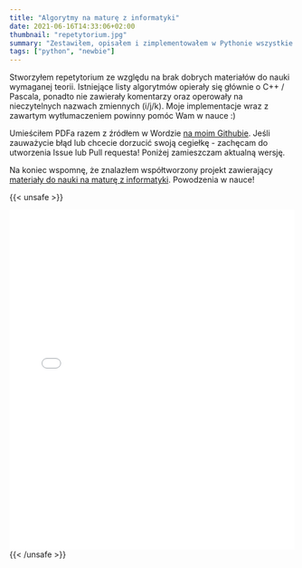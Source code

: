 ```yaml
---
title: "Algorytmy na maturę z informatyki"
date: 2021-06-16T14:33:06+02:00
thumbnail: "repetytorium.jpg"
summary: "Zestawiłem, opisałem i zimplementowałem w Pythonie wszystkie wymagane algorytmy na maturę z informatyki."
tags: ["python", "newbie"]
---
```


Stworzyłem repetytorium ze względu na brak dobrych materiałów do nauki wymaganej teorii. Istniejące listy algorytmów opierały się głównie o C++ / Pascala, ponadto nie zawierały komentarzy oraz operowały na nieczytelnych nazwach zmiennych (i/j/k). Moje implementacje wraz z zawartym wytłumaczeniem powinny pomóc Wam w nauce :)

Umieściłem PDFa razem z źródłem w Wordzie [na moim Githubie](https://github.com/asdfMaciej/algorytmy-z-informatyki). Jeśli zauważycie błąd lub chcecie dorzucić swoją cegiełkę - zachęcam do utworzenia Issue lub Pull requesta! Poniżej zamieszczam aktualną wersję.

Na koniec wspomnę, że znalazłem współtworzony projekt zawierający [materiały do nauki na maturę z informatyki](https://github.com/wernexnrs/MATURA-INFORMATYKA). Powodzenia w nauce!

{{< unsafe >}}
<iframe src="Matura z informatyki.pdf" style="width: 100%;height: 600px;border: none;"></iframe>
{{< /unsafe >}}

